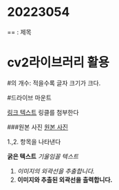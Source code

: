 # 20223054

== : 제목

cv2라이브러리 활용 
========

#의 개수: 적을수록 글자 크기가 크다.

#드라이브 마운트 

[링크 텍스트](http://www.example.com) 링클를 첨부한다

###원본 사진
[원본 사진](https://search.pstatic.net/common/?src=http%3A%2F%2Fblogfiles.naver.net%2FMjAyMzA2MDZfMTQw%2FMDAxNjg1OTc5NTUyMzU2.L9VzSUpvrz5eFiBqEiHS3UjKZyv-LcPcBbjfnlIXvvkg.C19CQJ59smj9kGcs4gTkGvZBLgbU5rthsD4r01swuNYg.PNG.gyugyu7788%2F1.%25C8%25A3%25B6%25FB%25C0%25CC%25B0%25A1_%25B3%25AA%25B8%25A6_%25BA%25B8%25B4%25C2_%25B8%25F0%25BD%25C0.png&type=sc960_832) 

1.,2. 항목을 나타낸다

**굵은 텍스트**
*기울임꼴 텍스트*

1. *이미지의 외곽선을 추출합니다.*
2. **이미지와 추출된 외곽선을 출력합니다.**
